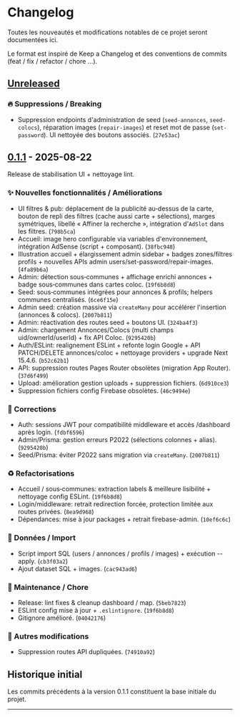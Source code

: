 # Changelog

Toutes les nouveautés et modifications notables de ce projet seront documentées ici.

Le format est inspiré de Keep a Changelog et des conventions de commits (feat / fix / refactor / chore ...).

## [Unreleased]
### 🔥 Suppressions / Breaking
- Suppression endpoints d'administration de seed (`seed-annonces`, `seed-colocs`), réparation images (`repair-images`) et reset mot de passe (`set-password`). UI nettoyée des boutons associés. (`27e53ac`)


## [0.1.1] - 2025-08-22
Release de stabilisation UI + nettoyage lint.

### ✨ Nouvelles fonctionnalités / Améliorations
- UI filtres & pub: déplacement de la publicité au‑dessus de la carte, bouton de repli des filtres (cache aussi carte + sélections), marges symétriques, libellé « Affiner la recherche », intégration d'`AdSlot` dans les filtres. (`798b5ca`)
- Accueil: image hero configurable via variables d'environnement, intégration AdSense (script + composant). (`38fbc948`)
- Illustration accueil + élargissement admin sidebar + badges zones/filtres profils + nouvelles APIs admin users/set-password/repair-images. (`4fa89b6a`)
- Admin: détection sous‑communes + affichage enrichi annonces + badge sous‑communes dans cartes coloc. (`19f6b8d8`)
- Seed: sous‑communes intégrées pour annonces & profils; helpers communes centralisés. (`6ce6f15e`)
- Admin seed: création massive via `createMany` pour accélérer l'insertion (annonces & colocs). (`2007b811`)
- Admin: réactivation des routes seed + boutons UI. (`324ba4f3`)
- Admin: chargement Annonces/Colocs (multi champs uid/ownerId/userId) + fix API Coloc. (`9295420b`)
- Auth/ESLint: realignement ESLint + refonte login Google + API PATCH/DELETE annonces/coloc + nettoyage providers + upgrade Next 15.4.6. (`b52c62b1`)
- API: suppression routes Pages Router obsolètes (migration App Router). (`37d6f499`)
- Upload: amélioration gestion uploads + suppression fichiers. (`6d910ce3`)
- Suppression fichiers config Firebase obsolètes. (`46c9494e`)

### 🐛 Corrections
- Auth: sessions JWT pour compatibilité middleware et accès /dashboard après login. (`fdbf6596`)
- Admin/Prisma: gestion erreurs P2022 (sélections colonnes + alias). (`9295420b`)
- Seed/Prisma: éviter P2022 sans migration via `createMany`. (`2007b811`)

### ♻️ Refactorisations
- Accueil / sous‑communes: extraction labels & meilleure lisibilité + nettoyage config ESLint. (`19f6b8d8`)
- Login/middleware: retrait redirection forcée, protection limitée aux routes privées. (`8ea9d968`)
- Dépendances: mise à jour packages + retrait firebase-admin. (`10ef6c6c`)

### 🧪 Données / Import
- Script import SQL (users / annonces / profils / images) + exécution --apply. (`cb3f03a2`)
- Ajout dataset SQL + images. (`cac943ad6`)

### 🧹 Maintenance / Chore
- Release: lint fixes & cleanup dashboard / map. (`5beb7823`)
- ESLint config mise à jour + `.eslintignore`. (`19f6b8d8`)
- Gitignore amélioré. (`04042176`)

### 🔧 Autres modifications
- Suppression routes API dupliquées. (`74910a92`)

## Historique initial
Les commits précédents à la version 0.1.1 constituent la base initiale du projet.

---

[0.1.1]: https://github.com/molo77/dalon974/releases/tag/v0.1.1
[0.2.0]: https://github.com/molo77/dalon974/releases/tag/v0.2.0
[Unreleased]: https://github.com/molo77/dalon974/compare/v0.2.0...HEAD
